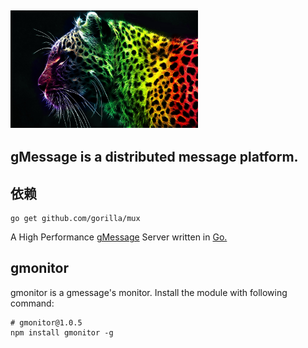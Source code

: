 ## <img src="logos/gMessage.jpg" width="300">


## gMessage is a distributed message platform.

## 依赖

```
go get github.com/gorilla/mux
```
A High Performance [gMessage](https://github.com/elitecodegroovy) Server written in [Go.](http://golang.org)


## gmonitor

gmonitor is a gmessage's monitor. Install the module with following command:

```
# gmonitor@1.0.5
npm install gmonitor -g
```
